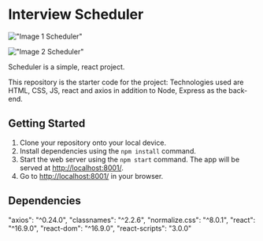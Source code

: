 # Interview Scheduler

!["Image 1 Scheduler"](https://github.com/nmokadem/tweeter/blob/master/public/images/img1.png)

!["Image 2 Scheduler"](https://github.com/nmokadem/tweeter/blob/master/public/images/img2.png)

Scheduler is a simple, react project.

This repository is the starter code for the project: Technologies used are HTML, CSS, JS, react and axios in addition to Node, Express as the back-end.

## Getting Started

1. Clone your repository onto your local device.
2. Install dependencies using the `npm install` command.
3. Start the web server using the `npm start` command. The app will be served at <http://localhost:8001/>.
4. Go to <http://localhost:8001/> in your browser.

## Dependencies

"axios": "^0.24.0",
"classnames": "^2.2.6",
"normalize.css": "^8.0.1",
"react": "^16.9.0",
"react-dom": "^16.9.0",
"react-scripts": "3.0.0"
